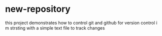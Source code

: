 # new-repository
this project demonstrates how to control git and github for version control
i m strsting with a simple text file to track changes

